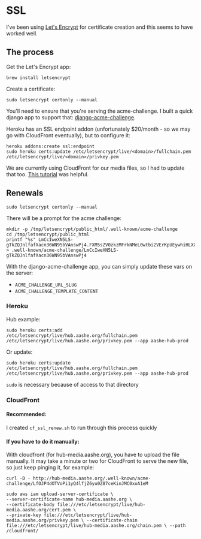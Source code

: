 # SSL

I've been using [Let's Encrypt](http://letsencrypt.org/) for certificate creation and this seems to have worked well.

## The process

Get the Let's Encrypt app:

    brew install letsencrypt

Create a certificate:

    sudo letsencrypt certonly --manual

You'll need to ensure that you're serving the acme-challenge. I built a quick django app to support that: [django-acme-challenge](https://github.com/jamstooks/django-acme-challenge).

Heroku has an SSL endpoint addon (unfortunately $20/month - so we may go with CloudFront eventually), but to configure it:

    heroku addons:create ssl:endpoint
    sudo heroku certs:update /etc/letsencrypt/live/<domain>/fullchain.pem /etc/letsencrypt/live/<domain>/privkey.pem

We are currently using CloudFront for our media files, so I had to update that too. [This tutorial](https://nparry.com/2015/11/14/letsencrypt-cloudfront-s3.html) was helpful.

## Renewals

    sudo letsencrypt certonly --manual

There will be a prompt for the acme challenge:

    mkdir -p /tmp/letsencrypt/public_html/.well-known/acme-challenge
    cd /tmp/letsencrypt/public_html
    printf "%s" LmCcIweXN5LS-gTkZQJnlfafXacn36WN95bVAnswPj4.FXM5sZV0zkzMFrkNMeL0wtbi2VErKpUEywhiHLXXdhA > .well-known/acme-challenge/LmCcIweXN5LS-gTkZQJnlfafXacn36WN95bVAnswPj4

With the django-acme-challenge app, you can simply update these vars on the server:

 - `ACME_CHALLENGE_URL_SLUG`
 - `ACME_CHALLENGE_TEMPLATE_CONTENT`

### Heroku

Hub example:

    sudo heroku certs:add /etc/letsencrypt/live/hub.aashe.org/fullchain.pem /etc/letsencrypt/live/hub.aashe.org/privkey.pem --app aashe-hub-prod

Or update:

    sudo heroku certs:update /etc/letsencrypt/live/hub.aashe.org/fullchain.pem /etc/letsencrypt/live/hub.aashe.org/privkey.pem --app aashe-hub-prod

`sudo` is necessary because of access to that directory

### CloudFront

#### Recommended:

I created `cf_ssl_renew.sh` to run through this process quickly

#### If you have to do it manually:

With cloudfront (for hub-media.aashe.org), you have to upload the file manually.
It may take a minute or two for CloudFront to serve the new file, so just keep
pinging it, for example:

    curl -D - http://hub-media.aashe.org/.well-known/acme-challenge/LfOJP4dOTVoPi1yQ4lfjZ6yu0Z87ceKinJMC0xoA1eM

    sudo aws iam upload-server-certificate \
    --server-certificate-name hub-media.aashe.org \
    --certificate-body file:///etc/letsencrypt/live/hub-media.aashe.org/cert.pem \
    --private-key file:///etc/letsencrypt/live/hub-media.aashe.org/privkey.pem \ --certificate-chain file:///etc/letsencrypt/live/hub-media.aashe.org/chain.pem \ --path /cloudfront/
